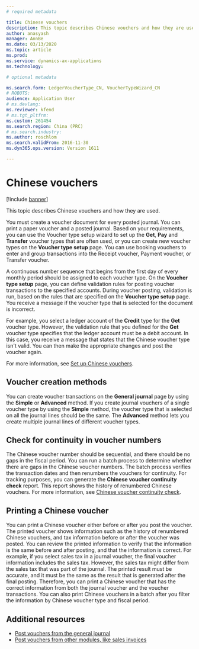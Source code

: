 ```yaml
---
# required metadata

title: Chinese vouchers
description: This topic describes Chinese vouchers and how they are used in Microsoft Dynamics 365 Finance.
author: anasyash
manager: AnnBe
ms.date: 03/13/2020
ms.topic: article
ms.prod: 
ms.service: dynamics-ax-applications
ms.technology: 

# optional metadata

ms.search.form: LedgerVoucherType_CN, VoucherTypeWizard_CN
# ROBOTS: 
audience: Application User
# ms.devlang: 
ms.reviewer: kfend
# ms.tgt_pltfrm: 
ms.custom: 261454
ms.search.region: China (PRC)
# ms.search.industry: 
ms.author: roschlom
ms.search.validFrom: 2016-11-30
ms.dyn365.ops.version: Version 1611

---
```


# Chinese vouchers

[!include [banner](../includes/banner.md)]

This topic describes Chinese vouchers and how they are used.

You must create a voucher document for every posted journal. You can print a paper voucher and a posted journal. Based on your requirements, you can use the Voucher type setup wizard to set up the **Get**, **Pay** and **Transfer** voucher types that are often used, or you can create new voucher types on the **Voucher type setup** page. You can use booking vouchers to enter and group transactions into the Receipt voucher, Payment voucher, or Transfer voucher. 

A continuous number sequence that begins from the first day of every monthly period should be assigned to each voucher type. On the **Voucher type setup** page, you can define validation rules for posting voucher transactions to the specified accounts. During voucher posting, validation is run, based on the rules that are specified on the **Voucher type setup** page. You receive a message if the voucher type that is selected for the document is incorrect. 

For example, you select a ledger account of the **Credit** type for the **Get** voucher type. However, the validation rule that you defined for the **Get** voucher type specifies that the ledger account must be a debit account. In this case, you receive a message that states that the Chinese voucher type isn't valid. You can then make the appropriate changes and post the voucher again. 

For more information, see [Set up Chinese vouchers](./tasks/set-up-chinese-vouchers.md).

## Voucher creation methods
You can create voucher transactions on the **General journal** page by using the **Simple** or **Advanced** method. If you create journal vouchers of a single voucher type by using the **Simple** method, the voucher type that is selected on all the journal lines should be the same. The **Advanced** method lets you create multiple journal lines of different voucher types. 

## Check for continuity in voucher numbers
The Chinese voucher number should be sequential, and there should be no gaps in the fiscal period. You can run a batch process to determine whether there are gaps in the Chinese voucher numbers. The batch process verifies the transaction dates and then renumbers the vouchers for continuity. For tracking purposes, you can generate the **Chinese voucher continuity check** report. This report shows the history of renumbered Chinese vouchers. For more information, see [Chinese voucher continuity check](./tasks/chinese-voucher-continuity-check.md).

## Printing a Chinese voucher
You can print a Chinese voucher either before or after you post the voucher. The printed voucher shows information such as the history of renumbered Chinese vouchers, and tax information before or after the voucher was posted. You can review the printed information to verify that the information is the same before and after posting, and that the information is correct. For example, if you select sales tax in a journal voucher, the final voucher information includes the sales tax. However, the sales tax might differ from the sales tax that was part of the journal. The printed result must be accurate, and it must be the same as the result that is generated after the final posting. Therefore, you can print a Chinese voucher that has the correct information from both the journal voucher and the voucher transactions. You can also print Chinese vouchers in a batch after you filter the information by Chinese voucher type and fiscal period.

## Additional resources
- [Post vouchers from the general journal](./tasks/post-vouchers-general-journal.md)
- [Post vouchers from other modules, like sales invoices](./tasks/post-vouchers-other-modules-like-sales-invoices.md)



